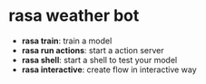 # rasa weather bot

- **rasa train**: train a model
- **rasa run actions**: start a action server
- **rasa shell**: start a shell to test your model
- **rasa interactive**: create flow in interactive way

